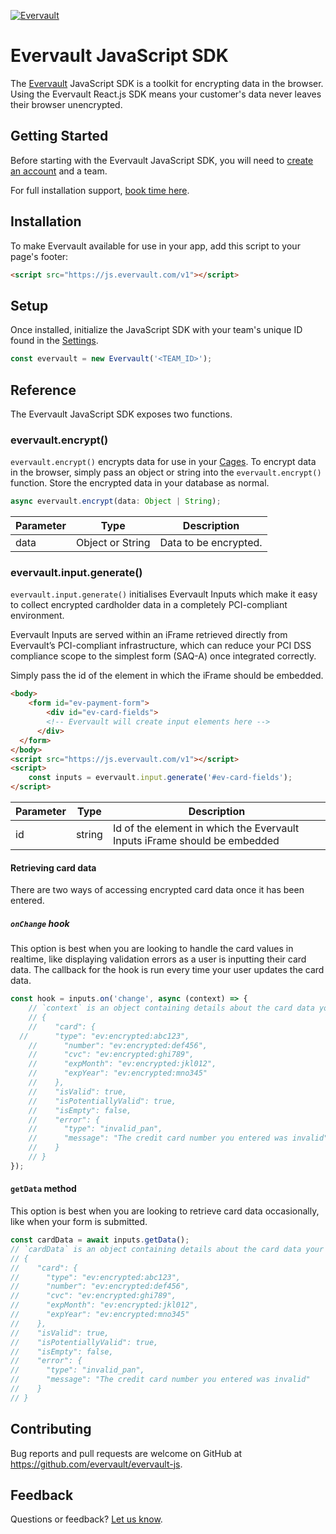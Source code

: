[![Evervault](https://evervault.com/evervault.svg)](https://evervault.com/)

# Evervault JavaScript SDK

The [Evervault](https://evervault.com) JavaScript SDK is a toolkit for encrypting data in the browser. Using the Evervault React.js SDK means your customer's data never leaves their browser unencrypted.

## Getting Started

Before starting with the Evervault JavaScript SDK, you will need to [create an account](https://app.evervault.com/register) and a team.

For full installation support, [book time here](https://calendly.com/evervault/cages-onboarding).

## Installation

To make Evervault available for use in your app, add this script to your page's footer:

```html
<script src="https://js.evervault.com/v1"></script>
```
## Setup

Once installed, initialize the JavaScript SDK with your team's unique ID found in the [Settings](https://app.evervault.com/settings).

```js
const evervault = new Evervault('<TEAM_ID>');
```


## Reference

The Evervault JavaScript SDK exposes two functions.

### evervault.encrypt()

`evervault.encrypt()` encrypts data for use in your [Cages](https://docs.evervault.com/tutorial). To encrypt data in the browser, simply pass an object or string into the `evervault.encrypt()` function. Store the encrypted data in your database as normal.

```javascript
async evervault.encrypt(data: Object | String);
```

| Parameter | Type | Description |
| --------- | ---- | ----------- |
| data | Object or String | Data to be encrypted. |

### evervault.input.generate()

`evervault.input.generate()` initialises Evervault Inputs which make it easy to collect encrypted cardholder data in a completely PCI-compliant environment.

Evervault Inputs are served within an iFrame retrieved directly from Evervault’s PCI-compliant infrastructure, which can reduce your PCI DSS compliance scope to the simplest form (SAQ-A) once integrated correctly.

Simply pass the id of the element in which the iFrame should be embedded.

```html
<body>
	<form id="ev-payment-form">
		<div id="ev-card-fields">
	    <!-- Evervault will create input elements here -->
	  </div>
  </form>
</body>
<script src="https://js.evervault.com/v1"></script>
<script>
	const inputs = evervault.input.generate('#ev-card-fields');
</script>
```

| Parameter | Type | Description |
| --------- | ---- | ----------- |
| id | string | Id of the element in which the Evervault Inputs iFrame should be embedded |

#### Retrieving card data

There are two ways of accessing encrypted card data once it has been entered. 

##### `onChange` hook

This option is best when you are looking to handle the card values in realtime, like displaying validation errors as a user is inputting their card data. The callback for the hook is run every time your user updates the card data.

``` javascript
const hook = inputs.on('change', async (context) => {
	// `context` is an object containing details about the card data your user has entered
	// {
	//    "card": {
  //      "type": "ev:encrypted:abc123",
	//      "number": "ev:encrypted:def456",
	//      "cvc": "ev:encrypted:ghi789",
	//      "expMonth": "ev:encrypted:jkl012",
	//      "expYear": "ev:encrypted:mno345"
	//    },
	//    "isValid": true,
	//    "isPotentiallyValid": true,
	//    "isEmpty": false,
	//    "error": {
	//      "type": "invalid_pan",
	//      "message": "The credit card number you entered was invalid"
	//    }
	// }
});
```

#### `getData` method

This option is best when you are looking to retrieve card data occasionally, like when your form is submitted.

``` javascript
const cardData = await inputs.getData();
// `cardData` is an object containing details about the card data your user has entered
// {
//    "card": {
//      "type": "ev:encrypted:abc123",
//      "number": "ev:encrypted:def456",
//      "cvc": "ev:encrypted:ghi789",
//      "expMonth": "ev:encrypted:jkl012",
//      "expYear": "ev:encrypted:mno345"
//    },
//    "isValid": true,
//    "isPotentiallyValid": true,
//    "isEmpty": false,  
//    "error": {
//      "type": "invalid_pan",
//      "message": "The credit card number you entered was invalid"
//    }
// }
```

## Contributing

Bug reports and pull requests are welcome on GitHub at https://github.com/evervault/evervault-js.

## Feedback

Questions or feedback? [Let us know](mailto:support@evervault.com).
